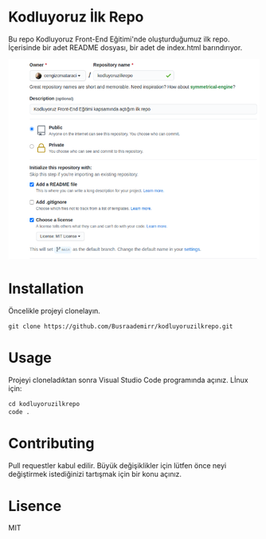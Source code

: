 # Kodluyoruz İlk Repo
Bu repo Kodluyoruz Front-End Eğitimi'nde oluşturduğumuz ilk repo. İçerisinde bir adet README dosyası, bir adet de index.html barındırıyor.

![Proje görseli](https://raw.githubusercontent.com/Kodluyoruz/taskforce/main/git/odev1/figures/github.png)

# Installation
Öncelikle projeyi clonelayın. 
```
git clone https://github.com/Busraademirr/kodluyoruzilkrepo.git
```

# Usage
Projeyi cloneladıktan sonra Visual Studio Code programında açınız.
Lİnux için:
```
cd kodluyoruzilkrepo
code .
```

# Contributing 
Pull requestler kabul edilir. Büyük değişiklikler için lütfen önce neyi değiştirmek istediğinizi tartışmak için bir konu açınız.

# Lisence
MIT
